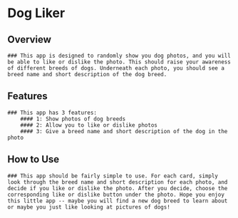 # Dog Liker
## Overview
    ### This app is designed to randomly show you dog photos, and you will be able to like or dislike the photo. This should raise your awareness of different breeds of dogs. Underneath each photo, you should see a breed name and short description of the dog breed.

## Features
    ### This app has 3 features:
        #### 1: Show photos of dog breeds
        #### 2: Allow you to like or dislike photos
        #### 3: Give a breed name and short description of the dog in the photo

## How to Use
    ### This app should be fairly simple to use. For each card, simply look through the breed name and short description for each photo, and decide if you like or dislike the photo. After you decide, choose the corresponding like or dislike button under the photo. Hope you enjoy this little app -- maybe you will find a new dog breed to learn about or maybe you just like looking at pictures of dogs!